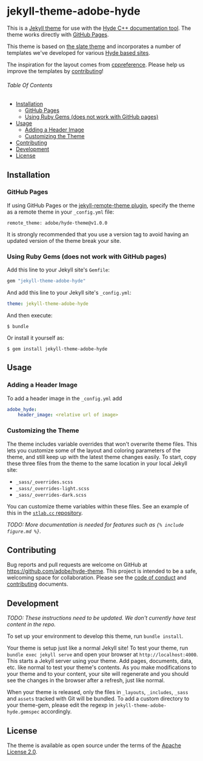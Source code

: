# jekyll-theme-adobe-hyde

This is a [Jekyll theme](https://jekyllrb.com/docs/themes/) for use with the [Hyde C++ documentation tool](https://github.com/adobe/hyde). The theme works directly with [GitHub Pages](https://pages.github.com/).

This theme is based on [the slate theme](jekyll-theme-slate) and incorporates a number of templates we've developed for various [Hyde based sites](http://stlab.cc/libraries/stlab2Fcopy_on_write.hpp/copy_on_write3CT3E/).

The inspiration for the layout comes from [cppreference](https://en.cppreference.com/w/cpp/string/basic_string). Please help us improve the templates by [contributing](#contributing)!

###### Table Of Contents

<!-- TOC depthFrom:2 depthTo:5 withLinks:1 updateOnSave:1 orderedList:0 -->

- [Installation](#installation)
	- [GitHub Pages](#github-pages)
	- [Using Ruby Gems (does not work with GitHub pages)](#using-ruby-gems-does-not-work-with-github-pages)
- [Usage](#usage)
	- [Adding a Header Image](#adding-a-header-image)
	- [Customizing the Theme](#customizing-the-theme)
- [Contributing](#contributing)
- [Development](#development)
- [License](#license)

<!-- /TOC -->

## Installation

### GitHub Pages

If using GitHub Pages or the [jekyll-remote-theme plugin](https://github.com/benbalter/jekyll-remote-theme), specify the theme as a remote theme in your `_config.yml` file:

```
remote_theme: adobe/hyde-theme@v1.0.0
```

It is strongly recommended that you use a version tag to avoid having an updated version of the theme break your site.

### Using Ruby Gems (does not work with GitHub pages)

Add this line to your Jekyll site's `Gemfile`:

```ruby
gem "jekyll-theme-adobe-hyde"
```

And add this line to your Jekyll site's `_config.yml`:

```yaml
theme: jekyll-theme-adobe-hyde
```

And then execute:

    $ bundle

Or install it yourself as:

    $ gem install jekyll-theme-adobe-hyde

## Usage

### Adding a Header Image

To add a header image in the `_config.yml` add

```yaml
adobe_hyde:
    header_image: <relative url of image>
```

### Customizing the Theme

The theme includes variable overrides that won't overwrite theme files. This lets you customize some of the layout and coloring parameters of the theme, and still keep up with the latest theme changes easily. To start, copy these three files from the theme to the same location in your local Jekyll site:

  - `_sass/_overrides.scss`
  - `_sass/_overrides-light.scss`
  - `_sass/_overrides-dark.scss`

You can customize theme variables within these files. See an example of this in the [`stlab.cc` repository](https://github.com/stlab/stlab.github.io/tree/master/_sass).

_TODO: More documentation is needed for features such as `{% include figure.md %}`._

## Contributing

Bug reports and pull requests are welcome on GitHub at https://github.com/adobe/hyde-theme. This project is intended to be a safe, welcoming space for collaboration. Please see the [code of conduct](./CODE_OF_CONDUCT.md) and [contributing](./.github/CONTRIBUTING.md) documents.

## Development

_TODO: These instructions need to be updated. We don't currently have test content in the repo._

To set up your environment to develop this theme, run `bundle install`.

Your theme is setup just like a normal Jekyll site! To test your theme, run `bundle exec jekyll serve` and open your browser at `http://localhost:4000`. This starts a Jekyll server using your theme. Add pages, documents, data, etc. like normal to test your theme's contents. As you make modifications to your theme and to your content, your site will regenerate and you should see the changes in the browser after a refresh, just like normal.

When your theme is released, only the files in `_layouts`, `_includes`, `_sass` and `assets` tracked with Git will be bundled.
To add a custom directory to your theme-gem, please edit the regexp in `jekyll-theme-adobe-hyde.gemspec` accordingly.

## License

The theme is available as open source under the terms of the [Apache License 2.0](./LICENSE.txt).
